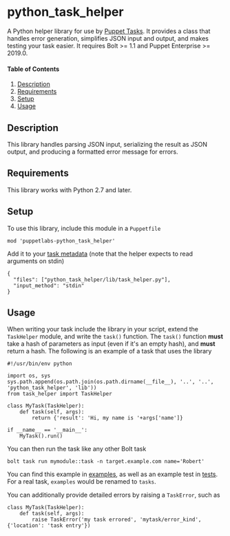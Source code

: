 
# python_task_helper

A Python helper library for use by [Puppet Tasks](https://puppet.com/docs/bolt/1.x/writing_tasks.html). It provides a class that handles error generation, simplifies JSON input and output, and makes testing your task easier. It requires Bolt >= 1.1 and Puppet Enterprise >= 2019.0.

#### Table of Contents

1. [Description](#description)
1. [Requirements](#requirements)
1. [Setup](#setup)
1. [Usage](#usage)

## Description

This library handles parsing JSON input, serializing the result as JSON output, and producing a formatted error message for errors.

## Requirements

This library works with Python 2.7 and later.

## Setup

To use this library, include this module in a `Puppetfile`
```
mod 'puppetlabs-python_task_helper'
```

Add it to your [task metadata](https://puppet.com/docs/bolt/1.x/writing_tasks.html#concept-677) (note that the helper expects to read arguments on stdin)
```
{
  "files": ["python_task_helper/lib/task_helper.py"],
  "input_method": "stdin"
}
```

## Usage

When writing your task include the library in your script, extend the `TaskHelper` module, and write the `task()` function. The `task()` function **must** take a hash of parameters as input (even if it's an empty hash), and **must** return a hash. The following is an example of a task that uses the library

```
#!/usr/bin/env python

import os, sys
sys.path.append(os.path.join(os.path.dirname(__file__), '..', '..', 'python_task_helper', 'lib'))
from task_helper import TaskHelper

class MyTask(TaskHelper):
    def task(self, args):
        return {'result': 'Hi, my name is '+args['name']}

if __name__ == '__main__':
    MyTask().run()
```

You can then run the task like any other Bolt task
```
bolt task run mymodule::task -n target.example.com name='Robert'
```

You can find this example in [examples](examples), as well as an example test in [tests](tests). For a real task, `examples` would be renamed to `tasks`.

You can additionally provide detailed errors by raising a `TaskError`, such as
```
class MyTask(TaskHelper):
    def task(self, args):
        raise TaskError('my task errored', 'mytask/error_kind', {'location': 'task entry'})
```

